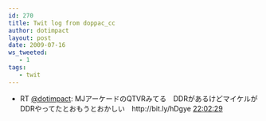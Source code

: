 ```yaml
---
id: 270
title: Twit log from doppac_cc
author: dotimpact
layout: post
date: 2009-07-16
ws_tweeted:
   - 1
tags:
   - twit
---
```

<ul class="ws_tweet_list">
  <li class="ws_tweet">
    RT <a href="http://twitter.com/dotimpact">@dotimpact</a>: MJアーケードのQTVRみてる　DDRがあるけどマイケルがDDRやってたとおもうとおかしい　http://bit.ly/hDgye <a class="ws_tweet_time" href="http://twitter.com/doppac_cc/statuses/2650484416">22:02:29</a>
  </li>
</ul>

